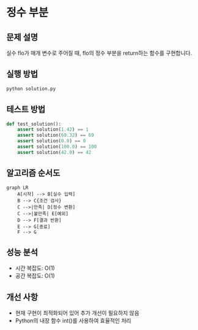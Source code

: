 # 정수 부분

## 문제 설명
실수 flo가 매개 변수로 주어질 때, flo의 정수 부분을 return하는 함수를 구현합니다.

## 실행 방법
```bash
python solution.py
```

## 테스트 방법
```python
def test_solution():
    assert solution(1.42) == 1
    assert solution(69.32) == 69
    assert solution(0.0) == 0
    assert solution(100.0) == 100
    assert solution(42.0) == 42
```

## 알고리즘 순서도
```mermaid
graph LR
    A[시작] --> B[실수 입력]
    B --> C{조건 검사}
    C -->|만족| D[정수 변환]
    C -->|불만족| E[예외]
    D --> F[결과 반환]
    E --> G[종료]
    F --> G
```

## 성능 분석
- 시간 복잡도: O(1)
- 공간 복잡도: O(1)

## 개선 사항
- 현재 구현이 최적화되어 있어 추가 개선이 필요하지 않음
- Python의 내장 함수 int()를 사용하여 효율적인 처리 